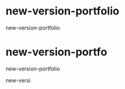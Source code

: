 # new-version-portfolio
new-version-portfolio

# new-version-portfo

new-version-portfolio


new-versi
